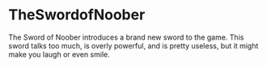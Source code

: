 # TheSwordofNoober
The Sword of Noober introduces a brand new sword to the game. This sword talks too much, is overly powerful, and is pretty useless, but it might make you laugh or even smile.
